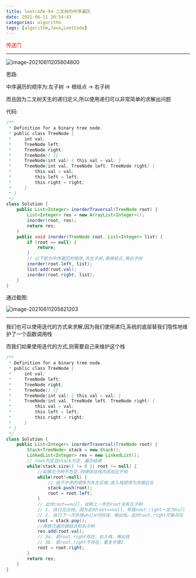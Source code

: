 ```yaml
---
title: leetcode-94-二叉树的中序遍历
date: 2021-06-11 20:54:43
categories: algorithm
tags: [algorithm,Java,LeetCode]
---
```


<a href="https://leetcode-cn.com/problems/binary-tree-inorder-traversal/submissions/" style="color:red;text-decoration:none">传送门</a>

<hr/>

![image-20210611205604800](https://gitee.com/cao_ziqiang/img/raw/master/20210611205604.png)

思路:

中序遍历的顺序为:左子树	->	根结点	->	右子树

而且因为二叉树天生的递归定义,所以使用递归可以非常简单的求解出问题

代码:

```java
/**
 * Definition for a binary tree node.
 * public class TreeNode {
 *     int val;
 *     TreeNode left;
 *     TreeNode right;
 *     TreeNode() {}
 *     TreeNode(int val) { this.val = val; }
 *     TreeNode(int val, TreeNode left, TreeNode right) {
 *         this.val = val;
 *         this.left = left;
 *         this.right = right;
 *     }
 * }
 */
class Solution {
    public List<Integer> inorderTraversal(TreeNode root) {
        List<Integer> res = new ArrayList<Integer>();
        inorder(root, res);
        return res;
    }
    public void inorder(TreeNode root, List<Integer> list) {
        if (root == null) {
            return;
        }
        // 以下即为中序遍历的顺序,先左子树,再根结点,再右子树
        inorder(root.left, list);
        list.add(root.val);
        inorder(root.right, list);
    }
}
```

通过截图:

![image-20210611205821203](https://gitee.com/cao_ziqiang/img/raw/master/20210611205821.png)

<hr/>

我们也可以使用迭代的方式来求解,因为我们使用递归,系统的底层替我们隐性地维护了一个函数调用栈

而我们如果使用迭代的方式,则需要自己来维护这个栈

```java
/**
 * Definition for a binary tree node.
 * public class TreeNode {
 *     int val;
 *     TreeNode left;
 *     TreeNode right;
 *     TreeNode() {}
 *     TreeNode(int val) { this.val = val; }
 *     TreeNode(int val, TreeNode left, TreeNode right) {
 *         this.val = val;
 *         this.left = left;
 *         this.right = right;
 *     }
 * }
 */
class Solution {
    public List<Integer> inorderTraversal(TreeNode root) {
        Stack<TreeNode> stack = new Stack();
        LinkedList<Integer> res = new LinkedList();
        // root为空且stack为空，遍历结束
        while(stack.size() != 0 || root != null) {
            //如果左子树不为空,则继续往栈内添加左子树
           	while(root!=null) {
                // 由于中序的顺序为先左后根,故入栈顺序为先根后左
                stack.push(root);
                root = root.left;
            }
            // 此时root==null，说明上一步的root没有左子树
            // 1. 执行左出栈。因为此时root==null，导致root.right一定为null
            // 2. 执行下一次外层while代码块，根出栈。此时root.right可能存在
            root = stack.pop();
            //再依次遍历根结点和右子树
            res.add(root.val);
            // 3a. 若root.right存在，右入栈，再出栈
            // 3b. 若root.right不存在，重复步骤2
            root = root.right;
        }
        return res;
    }
}
```

